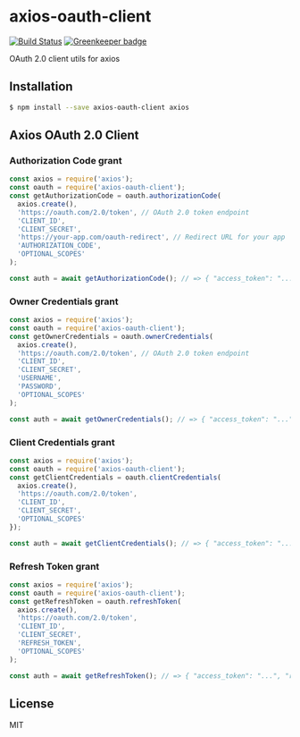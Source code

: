 # axios-oauth-client

[![Build Status](https://travis-ci.org/compwright/axios-oauth-client.svg?branch=master)](https://travis-ci.org/compwright/axios-oauth-client) [![Greenkeeper badge](https://badges.greenkeeper.io/compwright/axios-oauth-client.svg)](https://greenkeeper.io/)

OAuth 2.0 client utils for axios

## Installation

```bash
$ npm install --save axios-oauth-client axios
```

## Axios OAuth 2.0 Client

### Authorization Code grant

```javascript
const axios = require('axios');
const oauth = require('axios-oauth-client');
const getAuthorizationCode = oauth.authorizationCode(
  axios.create(),
  'https://oauth.com/2.0/token', // OAuth 2.0 token endpoint
  'CLIENT_ID',
  'CLIENT_SECRET',
  'https://your-app.com/oauth-redirect', // Redirect URL for your app
  'AUTHORIZATION_CODE',
  'OPTIONAL_SCOPES'
);

const auth = await getAuthorizationCode(); // => { "access_token": "...", "expires_in": 900, ... }
```

### Owner Credentials grant

```javascript
const axios = require('axios');
const oauth = require('axios-oauth-client');
const getOwnerCredentials = oauth.ownerCredentials(
  axios.create(),
  'https://oauth.com/2.0/token', // OAuth 2.0 token endpoint
  'CLIENT_ID',
  'CLIENT_SECRET',
  'USERNAME',
  'PASSWORD',
  'OPTIONAL_SCOPES'
);

const auth = await getOwnerCredentials(); // => { "access_token": "...", "expires_in": 900, ... }
```

### Client Credentials grant

```javascript
const axios = require('axios');
const oauth = require('axios-oauth-client');
const getClientCredentials = oauth.clientCredentials(
  axios.create(),
  'https://oauth.com/2.0/token',
  'CLIENT_ID',
  'CLIENT_SECRET',
  'OPTIONAL_SCOPES'
});

const auth = await getClientCredentials(); // => { "access_token": "...", "expires_in": 900, ... }
```

### Refresh Token grant

```javascript
const axios = require('axios');
const oauth = require('axios-oauth-client');
const getRefreshToken = oauth.refreshToken(
  axios.create(),
  'https://oauth.com/2.0/token',
  'CLIENT_ID',
  'CLIENT_SECRET',
  'REFRESH_TOKEN',
  'OPTIONAL_SCOPES'
);

const auth = await getRefreshToken(); // => { "access_token": "...", "refresh_token": "...", "expires_in": 900, ... }
```

## License

MIT
